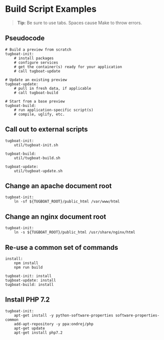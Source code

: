
# Build Script Examples

> **Tip:** Be sure to use tabs. Spaces cause Make to throw errors.

## Pseudocode

```
# Build a preview from scratch
tugboat-init:
    # install packages
    # configure services
    # get the container(s) ready for your application
    # call tugboat-update

# Update an existing preview
tugboat-update:
    # pull in fresh data, if applicable
    # call tugboat-build

# Start from a base preview
tugboat-build:
    # run application-specific script(s)
    # compile, uglify, etc.
```

## Call out to external scripts

```
tugboat-init:
    util/tugboat-init.sh

tugboat-build:
    util/tugboat-build.sh

tugboat-update:
    util/tugboat-update.sh
```

## Change an apache document root

```
tugboat-init:
    ln -sf ${TUGBOAT_ROOT}/public_html /var/www/html
```

## Change an nginx document root

```
tugboat-init:
    ln -s ${TUGBOAT_ROOT}/public_html /usr/share/nginx/html
```

## Re-use a common set of commands

```
install:
    npm install
    npm run build

tugboat-init: install
tugboat-update: install
tugboat-build: install
```

## Install PHP 7.2

```
tugboat-init:
    apt-get install -y python-software-properties software-properties-common
    add-apt-repository -y ppa:ondrej/php
    apt-get update
    apt-get install php7.2
```
